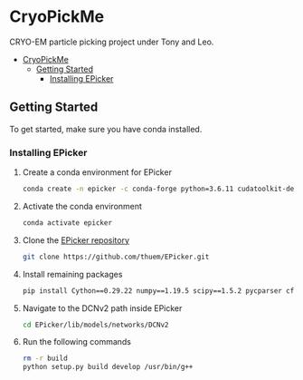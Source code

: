 # CryoPickMe

CRYO-EM particle picking project under Tony and Leo.

- [CryoPickMe](#cryopickme)
  - [Getting Started](#getting-started)
    - [Installing EPicker](#installing-epicker)

## Getting Started
To get started, make sure you have conda installed.

### Installing EPicker

1. Create a conda environment for EPicker
   ```sh
   conda create -n epicker -c conda-forge python=3.6.11 cudatoolkit-dev=11.0
   ```
2. Activate the conda environment
   ```sh
   conda activate epicker
   ```
3. Clone the [EPicker repository](https://github.com/thuem/EPicker)
   ```sh
   git clone https://github.com/thuem/EPicker.git
   ```
4. Install remaining packages
   ```sh
   pip install Cython==0.29.22 numpy==1.19.5 scipy==1.5.2 pycparser cffi dataclasses typing_extensions six cycler certifi pyparsing python_dateutil kiwisolver llvmlite numba==0.48.0 future decorator progress easydict networkx Pillow matplotlib pycocotools opencv_python torch==1.7.1+cu110 -f https://download.pytorch.org/whl/torch_stable.html torchvision==0.8.2+cu110 -f https://download.pytorch.org/whl/torch_stable.html
   ```
5. Navigate to the DCNv2 path inside EPicker
   ```sh
   cd EPicker/lib/models/networks/DCNv2
   ```
6. Run the following commands
   ```sh
   rm -r build
   python setup.py build develop /usr/bin/g++
   ```